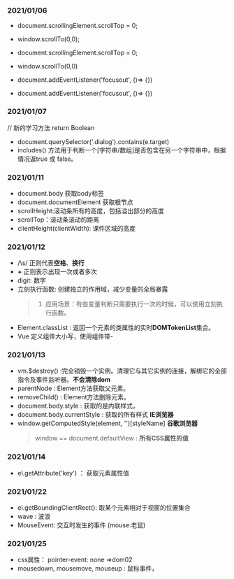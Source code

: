 ### 2021/01/06
+ document.scrollingElement.scrollTop = 0;
+ window.scrollTo(0,0);

+ document.scrollingElement.scrollTop = 0;
+ window.scrollTo(0,0)
+ document.addEventListener('focusout', ()=> {})
+ document.addEventListener('focusout', ()=> {})
### 2021/01/07
// 新的学习方法 return Boolean
+ document.querySelector('.dialog').contains(e.target)
+ includes() 方法用于判断一个[字符串/数组]是否包含在另一个字符串中，根据情况返true 或 false。

### 2021/01/11
+ document.body  获取body标签 <body>
+ document.documentElement 获取根节点 <html>
+ scrollHeight:滚动条所有的高度，包括溢出部分的高度
+ scrollTop：滚动条滚动的距离
+ clientHeight(clientWidth): 课件区域的高度

### 2021/01/12
+ /\s/ 正则代表**空格**、**换行**
+ **+** 正则表示出现一次或者多次
+ digit: 数字
+ 立刻执行函数: 创建独立的作用域，减少变量的全局暴露
  > 1. 应用场景：有些变量判断只需要执行一次的时候，可以使用立刻执行函数。
+ Element.classList : 返回一个元素的类属性的实时**DOMTokenList**集合。
+ Vue 定义组件大小写，使用组件带-

### 2021/01/13
+ vm.$destroy() :完全销毁一个实例。清理它与其它实例的连接，解绑它的全部指令及事件监听器。**不会清除dom**
+ parentNode : Element方法获取父元素。
+ removeChild() : Element方法删除元素。
+ document.body.style : 获取的是内联样式，
+ document.body.currentStyle : 获取的所有样式 **IE浏览器**
+ window.getComputedStyle(element, '')[styleName] **谷歌浏览器**
  > window == document.defaultView : **所有CSS属性的值**

### 2021/01/14
+ el.getAttribute('key') ： 获取元素属性值

### 2021/01/22
+ el.getBoundingClientRect(): 取某个元素相对于视窗的位置集合
+ wave : 波浪
+ MouseEvent: 交互时发生的事件 (mouse:老鼠)

### 2021/01/25
+ css属性： pointer-event: none =>dom02
+ mousedown, mousemove, mouseup : 鼠标事件，